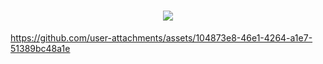 <h1 align="center"><picture><img src = "https://github.com/user-attachments/assets/104873e8-46e1-4264-a1e7-51389bc48a1e
"></picture></h1>

https://github.com/user-attachments/assets/104873e8-46e1-4264-a1e7-51389bc48a1e
